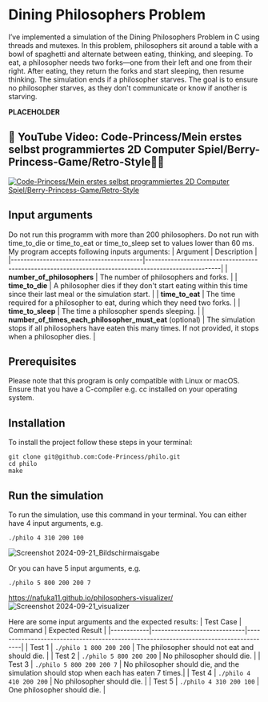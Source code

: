 # Dining Philosophers Problem
I’ve implemented a simulation of the Dining Philosophers Problem in C using threads and mutexes. In this problem, philosophers sit around a table with a bowl of spaghetti and alternate between eating, thinking, and sleeping. To eat, a philosopher needs two forks—one from their left and one from their right. After eating, they return the forks and start sleeping, then resume thinking. The simulation ends if a philosopher starves. The goal is to ensure no philosopher starves, as they don't communicate or know if another is starving.

**PLACEHOLDER**
## 👀 YouTube Video: Code-Princess/Mein erstes selbst programmiertes 2D Computer Spiel/Berry-Princess-Game/Retro-Style🍓👸
<!-- YouTube video cards from https://github.com/DenverCoder1/github-readme-youtube-cards -->
<!-- https://ytcards.demolab.com/?id=<video ID>&title=<video+title>&lang=en&timestamp=<video publish date in Unix time format>&background_color=%230d1117&title_color=%23ffffff&stats_color=%23dedede&max_title_lines=1&width=250&border_radius=5&duration=<video duration in seconds> "<video title>") -->
<!-- BEGIN YOUTUBE-CARDS -->
[![Code-Princess/Mein erstes selbst programmiertes 2D Computer Spiel/Berry-Princess-Game/Retro-Style](https://ytcards.demolab.com/?id=uH6tfKEWT6Y&title=Code-Princess/Mein+erstes+selbst+programmiertes+2D+Computer+Spiel/Berry-Princess-Game/Retro-Style&lang=en&timestamp=1721426400&background_color=%230d1117&title_color=%23ffffff&stats_color=%23dedede&max_title_lines=1&width=850&border_radius=5&duration=262 "Code-Princess/Mein erstes selbst programmiertes 2D Computer Spiel/Berry-Princess-Game/Retro-Style")](https://youtu.be/uH6tfKEWT6Y?si=ZQqomfBc4khFFNkN)
<!-- END YOUTUBE-CARDS -->
## Input arguments
Do not run this programm with more than 200 philosophers. Do not run with time_to_die or time_to_eat or time_to_sleep set to values lower than 60 ms. My program accepts following inputs arguments:
| Argument                                | Description                                                                                         |
|-----------------------------------------|-----------------------------------------------------------------------------------------------------|
| **number_of_philosophers**              | The number of philosophers and forks.                                                               |
| **time_to_die**                         | A philosopher dies if they don't start eating within this time since their last meal or the simulation start. |
| **time_to_eat**                         | The time required for a philosopher to eat, during which they need two forks.                        |
| **time_to_sleep**                       | The time a philosopher spends sleeping.                                                             |
| **number_of_times_each_philosopher_must_eat** (optional) | The simulation stops if all philosophers have eaten this many times. If not provided, it stops when a philosopher dies. |
## Prerequisites
Please note that this program is only compatible with Linux or macOS. Ensure that you have a C-compiler e.g. cc installed on your operating system.
## Installation
To install the project follow these steps in your terminal:
```
git clone git@github.com:Code-Princess/philo.git
cd philo
make
```
## Run the simulation
To run the simulation, use this command in your terminal. You can either have 4 input arguments, e.g.
```
./philo 4 310 200 100
```
![Screenshot 2024-09-21_Bildschirmaisgabe](https://github.com/user-attachments/assets/10b01dea-f215-4e56-a0f9-8baefbfd3427)

Or you can have 5 input arguments, e.g.
```
./philo 5 800 200 200 7
```
https://nafuka11.github.io/philosophers-visualizer/
![Screenshot 2024-09-21_visualizer](https://github.com/user-attachments/assets/d742c69a-fb84-40d7-847f-007916e4ba40)

Here are some input arguments and the expected results:
| Test Case  | Command                     | Expected Result                                                                      |
|------------|-----------------------------|--------------------------------------------------------------------------------------|
| Test 1     | `./philo 1 800 200 200`     | The philosopher should not eat and should die.                                       |
| Test 2     | `./philo 5 800 200 200`     | No philosopher should die.                                                           |
| Test 3     | `./philo 5 800 200 200 7`   | No philosopher should die, and the simulation should stop when each has eaten 7 times.|
| Test 4     | `./philo 4 410 200 200`     | No philosopher should die.                                                           |
| Test 5     | `./philo 4 310 200 100`     | One philosopher should die.                                                          |




